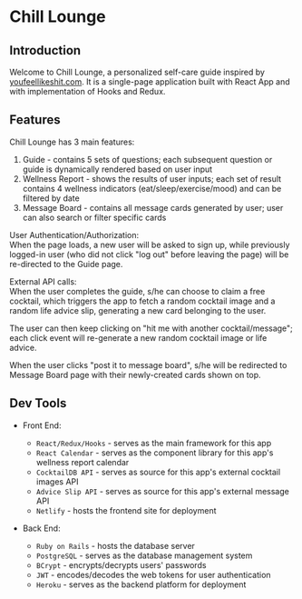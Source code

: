 # Chill Lounge

## Introduction
Welcome to Chill Lounge, a personalized self-care guide inspired by [youfeellikeshit.com](https://youfeellikeshit.com/). It is a single-page application built with React App and with implementation of Hooks and Redux.

## Features
Chill Lounge has 3 main features:
  1. Guide - contains 5 sets of questions; each subsequent question or guide is dynamically rendered based on user input
  2. Wellness Report - shows the results of user inputs; each set of result contains 4 wellness indicators (eat/sleep/exercise/mood) and can be filtered by date
  3. Message Board - contains all message cards generated by user; user can also search or filter specific cards

User Authentication/Authorization:<br/>
When the page loads, a new user will be asked to sign up, while previously logged-in user (who did not click "log out" before leaving the page) will be re-directed to the Guide page.

External API calls:<br/>
When the user completes the guide, s/he can choose to claim a free cocktail, which triggers the app to fetch a random cocktail image and a random life advice slip, generating a new card belonging to the user. 

The user can then keep clicking on "hit me with another cocktail/message"; each click event will re-generate a new random cocktail image or life advice.

When the user clicks "post it to message board", s/he will be redirected to Message Board page with their newly-created cards shown on top.

## Dev Tools
- Front End:
  - `React/Redux/Hooks` - serves as the main framework for this app
  - `React Calendar` - serves as the component library for this app's wellness report calendar
  - `CocktailDB API` - serves as source for this app's external cocktail images API
  - `Advice Slip API` - serves as source for this app's external message API
  - `Netlify` - hosts the frontend site for deployment

- Back End:
  - `Ruby on Rails` - hosts the database server
  - `PostgreSQL` - serves as the database management system 
  - `BCrypt` - encrypts/decrypts users' passwords
  - `JWT` - encodes/decodes the web tokens for user authentication
  - `Heroku` - serves as the backend platform for deployment
